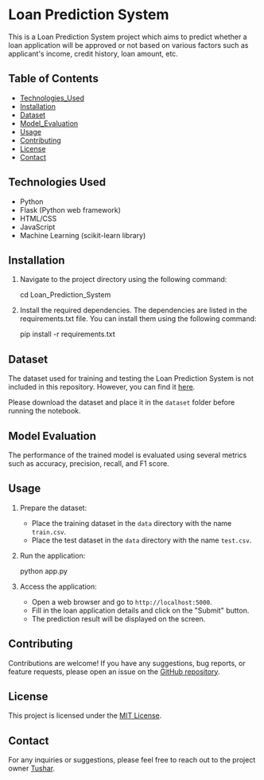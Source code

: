 # Loan Prediction System

This is a Loan Prediction System project which aims to predict whether a loan application will be approved or not based on various factors such as applicant's income, credit history, loan amount, etc.

## Table of Contents

- [Technologies_Used](#technologies_used)
- [Installation](#installation)
- [Dataset](#dataset)
- [Model_Evaluation](#model_evaluation)
- [Usage](#usage)
- [Contributing](#contributing)
- [License](#license)
- [Contact](#contact)

## Technologies Used
- Python
- Flask (Python web framework)
- HTML/CSS
- JavaScript
- Machine Learning (scikit-learn library)

## Installation
   
1. Navigate to the project directory using the following command:
   
   cd Loan_Prediction_System
   
2. Install the required dependencies. The dependencies are listed in the requirements.txt file. You can install them using the following command:
   
   pip install -r requirements.txt

## Dataset

The dataset used for training and testing the Loan Prediction System is not included in this repository. However, you can find it [here](https://www.kaggle.com/altruistdelhite04/loan-prediction-problem-dataset).

Please download the dataset and place it in the `dataset` folder before running the notebook.

## Model Evaluation

The performance of the trained model is evaluated using several metrics such as accuracy, precision, recall, and F1 score.

   
## Usage

1. Prepare the dataset:
   - Place the training dataset in the `data` directory with the name `train.csv`.
   - Place the test dataset in the `data` directory with the name `test.csv`.
2. Run the application:
   
   python app.py
   
3. Access the application:
   - Open a web browser and go to `http://localhost:5000`.
   - Fill in the loan application details and click on the "Submit" button.
   - The prediction result will be displayed on the screen.

## Contributing

Contributions are welcome! If you have any suggestions, bug reports, or feature requests, please open an issue on the [GitHub repository](https://github.com/tushar2912/Loan_Sanction_prediction_System).

## License

This project is licensed under the [MIT License](LICENSE).

## Contact
For any inquiries or suggestions, please feel free to reach out to the project owner [Tushar](https://github.com/tushar2912).
